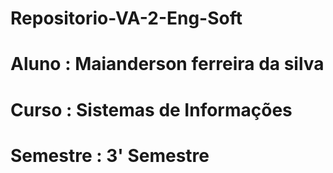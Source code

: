 # Repositorio-VA-2-Eng-Soft


# Aluno : Maianderson ferreira da silva
# Curso : Sistemas de Informações
# Semestre : 3' Semestre
